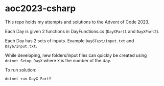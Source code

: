 # aoc2023-csharp

This repo holds my attempts and solutions to the Advent of Code 2023.

Each Day is given 2 functions in DayFunctions.cs (`DayXPart1` and `DayXPart2`).

Each Day has 2 sets of inputs. Example `Day6Test/input.txt` and `Day6/input.txt`.

While developing, new folders/input files can quickly be created using `dotnet Setup DayX` where `X` is the number of the day.

To run solution:

```bash
dotnet run DayX PartY
```

